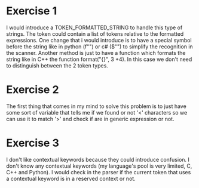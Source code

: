 # Exercise 1
I would introduce a TOKEN_FORMATTED_STRING to handle this type
of strings. The token could contain a list of tokens relative to the formatted expressions. One change that i would introduce is to have a special symbol before the string like in python (f"") or c# (\$"") to simplify the recognition in the scanner. Another method is just to have a function which formats the string like in C++ the function format("{}", 3 +4). In this case we don't need to distinguish between the 2 token types.

# Exercise 2
The first thing that comes in my mind to solve this problem is to just have some sort of variable that tells me if we found or not '<' characters so we can use it to match '>' and check if are in generic expression or not.


# Exercise 3
I don't like contextual keywords because they could introduce confusion. I don't know any contextual keywords (my language's pool is very limited, C, C++ and Python).
I would check in the parser if the current token that uses a contextual keyword is in a reserved context or not. 
